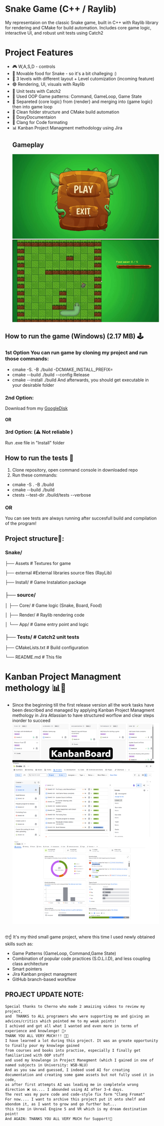 # Snake Game (C++ / Raylib)
My representaion on the classic Snake game, built in C++ with Raylib library for rendering and CMake for build automation.
Includes core game logic, interactive UI, and robust unit tests using Catch2

# Project Features
- 🎮 W,A,S,D - controls
- 🤖 Movable food for Snake - so it's a bit challeging :)
- 🔰 3 levels with different layout + Level cutomization (incoming feature)
- 🟢 Rendering, UI, visuals with Raylib 
- 🧪 Unit tests with Catch2
- 🧱 Used OOP Game patterns: Command, GameLoop, Game State
- 🧩 Separeted {core logic} from {render} and merging into {game logic} then into game loop 
- 📁 Clean folder structure and CMake build automation
- 📄 DoxyDocumentaion
- 📑 Clang for Code formating
- 📊 Kanban Project Managment methodology using Jira 
    ## Gameplay
  ![Level1](GitVisuals/GameCapture.gif)
  ![Level2](GitVisuals/GameCapture2.gif)

  


  
## How to run the game (Windows) (2.17 MB) 🕹
### 1st Option  You can run game by cloning my project and run those commands:
- cmake -S. -B ./build -DCMAKE_INSTALL_PREFIX=<your folder to get builded game>
- cmake --build ./build --config Release
- cmake --install ./build
And afterwards, you should get executable in your desirable folder


### 2nd Option: 
Download from my [GoogleDisk](https://drive.google.com/drive/folders/1HwZNBpxQ4uty3cCsi8MkHtUCODngYnGe?usp=sharing)
#### OR
###  3rd Option: (⚠️ Not reliable )
Run .exe file in "Install" folder 

##
## How to run the tests 🧪
1. Clone repository, open command console in downloaded repo
2. Run these commands: 
 - cmake -S . -B ./build
 - cmake --build ./build
 - ctests --test-dir ./build/tests --verbose
 ### OR 
You can see tests are always running after succesfull build and compilation of the program! 
##
## Project structure📂:

### Snake/

├── Assets            # Textures for game

├── external          #External libraries source files (RayLib)

├── Install/       # Game Instalation package

### ├── source/

│   ├── Core/         # Game logic (Snake, Board, Food)

│   ├── Render/       # Raylib rendering code

│   └── App/      # Game entry point and logic

### ├── Tests/            # Catch2 unit tests

├── CMakeLists.txt    # Build configuration

└── README.md         # This file

# Kanban Project Managment methology 📊🧐
- Since the beginning till the first release version all the work tasks have been described and managed
  by applying Kanban Project Managment methology in Jira Atlassian to have structured worflow and clear steps inorder to succeed 
![Kanban workflow](GitVisuals/KanbanWorkflow.png)

##
🤓☝️ It's my third small game project, where this time I used newly obtained skills such as:
- Game Patterns (GameLoop, Command,Game State)
- Combination of popular code practices (S.O.L.I.D), and less coupling class architecture
- Smart pointers
- Jira Kanban project managment
- GitHub branch-based workflow

## PROJECT UPDATE NOTE:
    Special thanks to Cherno who made 2 amaizing videos to review my project, 
    and  THANKS to ALL programers who were supporting me and giving an advices/critics which pointed me to my weak points! 
    I achived and got all what I wanted and even more in terms of experience and knowlenge! 🧠⚡️
    THANK YOU ALL VERY MUCH!!! 🙏🏻
    I have learned a lot during this project. It was an greate opportunity to finally pour my knowlege gained 
    from courses and books into practise, especially I finally get familiarized with OOP stuff
    and used my knowlenge in Project Manegment (which I gained in one of named subjects in University: WSB-NLU)
    And as you saw and guessed, I indeed used AI for creating documentation and creating some game assets but not fully used it in code, 
    as after first attempts AI was leading me in completele wrong direction ❌ so.... I abounded using AI after 3-4 days. 
    The rest was my pure code and code-style fix form "Clang Fromat"
    For now.... I want to archive this project put it onto shelf and abondom it, as I want to grow and go further but...
    this time in Unreal Engine 5 and VR which is my dream destination point!
    And AGAIN: THANKS YOU ALL VERY MUCH for Support!💛

    
    
